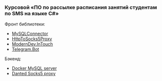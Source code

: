 ### Курсовой «ПО по рассылке расписания занятий студентам по SMS на языке С#»

Фронт библиотеки:
* [MySQLConnector](https://github.com/mysql-net/MySqlConnector)
* [HttpToSocks5Proxy](https://github.com/MihaZupan/HttpToSocks5Proxy)
* [ModernDev.InTouch](https://github.com/virtyaluk/InTouch)
* [Telegram.Bot](https://github.com/TelegramBots/Telegram.Bot)

Бэкенд:
* [Docker MySQL server](https://github.com/docker-library/mysql)
* [Danted Socks5 proxy](https://github.com/Lozy/danted)
